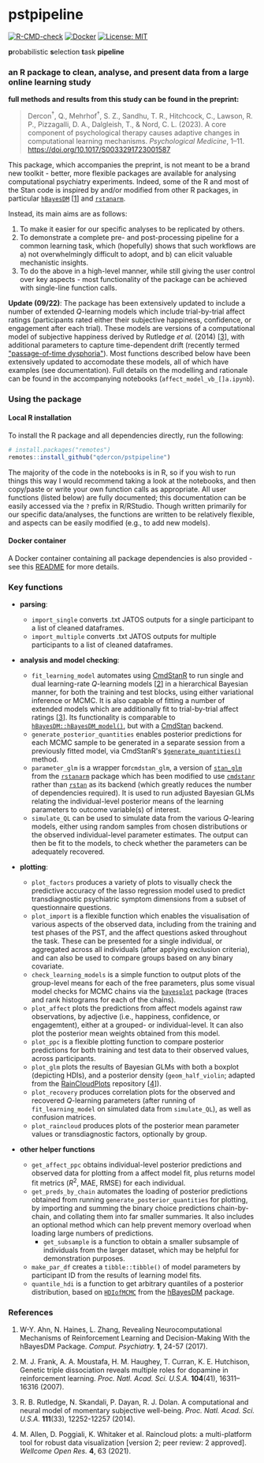 # pstpipeline

[![R-CMD-check](https://github.com/qdercon/pstpipeline/actions/workflows/main.yml/badge.svg)](https://github.com/qdercon/pstpipeline/actions/workflows/main.yml)
[![Docker](https://img.shields.io/badge/dockerhub-image-important.svg?logo=Docker)](https://hub.docker.com/repository/docker/qdercon/pstpipeline/general#)
[![License: MIT](https://img.shields.io/badge/License-MIT-yellow.svg)](https://github.com/qdercon/pstpipeline/blob/main/LICENSE)

**p**robabilistic **s**election **t**ask **pipeline**

### an R package to clean, analyse, and present data from a large online learning study

**full methods and results from this study can be found in the preprint:**

> Dercon<sup>†</sup>, Q., Mehrhof<sup>†</sup>, S. Z., Sandhu, T. R., Hitchcock, C., Lawson, R. P., Pizzagalli, D. A., Dalgleish, T., & Nord, C. L. (2023). A core component of psychological therapy causes adaptive changes in computational learning mechanisms. *Psychological Medicine*, 1–11. https://doi.org/10.1017/S0033291723001587

This package, which accompanies the preprint, is not meant to be a brand new toolkit - better, more flexible packages are available for analysing computational psychiatry experiments. Indeed, some of the R and most of the Stan code is inspired by and/or modified from other R packages, in particular [```hBayesDM```](https://github.com/CCS-Lab/hBayesDM) [[1](#References)] and [```rstanarm```](https://mc-stan.org/rstanarm/).

Instead, its main aims are as follows:

1.  To make it easier for our specific analyses to be replicated by others.
2.  To demonstrate a complete pre- and post-processing pipeline for a common learning task, which (hopefully) shows that such workflows are a) not overwhelmingly difficult to adopt, and b) can elicit valuable mechanistic insights.
3.  To do the above in a high-level manner, while still giving the user control over key aspects - most functionality of the package can be achieved with single-line function calls.

**Update (09/22)**: The package has been extensively updated to include a number of extended $Q$-learning models which include trial-by-trial affect ratings (participants rated either their subjective happiness, confidence, or engagement after each trial). These models are versions of a computational model of subjective happiness derived by Rutledge *et al.* (2014) [[3](#References)], with additional parameters to capture time-dependent drift (recently termed ["passage-of-time dysphoria"](https://psyarxiv.com/bwv58)). Most functions described below have been extensively updated to accomodate these models, all of which have examples (see documentation). Full details on the modelling and rationale can be found in the accompanying notebooks (```affect_model_vb_[]a.ipynb```).

### Using the package

#### Local R installation

To install the R package and all dependencies directly, run the following:

```R
# install.packages("remotes")
remotes::install_github("qdercon/pstpipeline")
```

The majority of the code in the notebooks is in R, so if you wish to run things this way I would recommend taking a look at the notebooks, and then copy/paste or write your own function calls as appropriate. All user functions (listed below) are fully documented; this documentation can be easily accessed via the ```?``` prefix in R/RStudio. Though written primarily for our specific data/analyses, the functions are written to be relatively flexible, and aspects can be easily modified (e.g., to add new models).

#### Docker container

A Docker container containing all package dependencies is also provided - see this [README](https://github.com/qdercon/pstpipeline/tree/main/docker#readme) for more details. 

### Key functions

- **parsing**:
    - ```import_single``` converts .txt JATOS outputs for a single participant to a list of cleaned dataframes.
    - ```import_multiple``` converts .txt JATOS outputs for multiple participants to a list of cleaned dataframes.


- **analysis and model checking**:
    - ```fit_learning_model``` automates using [CmdStanR](https://mc-stan.org/cmdstanr/) to run single and dual learning-rate $Q$-learning models [[2](#References)] in a hierarchical Bayesian manner, for both the training and test blocks, using either variational inference or MCMC. It is also capable of fitting a number of extended models which are additionally fit to trial-by-trial affect ratings [[3](#References)]. Its functionality is comparable to [```hBayesDM::hBayesDM_model()```](https://github.com/CCS-Lab/hBayesDM/blob/develop/R/R/hBayesDM_model.R), but with a [CmdStan](https://github.com/stan-dev/cmdstan) backend.
    - ```generate_posterior_quantities``` enables posterior predictions for each MCMC sample to be generated in a separate session from a previously fitted model, via CmdStanR's [```$generate_quantities()```](https://mc-stan.org/cmdstanr/reference/model-method-generate-quantities.html) method.
    - ```parameter_glm``` is a wrapper for```cmdstan_glm```, a version of [```stan_glm```](https://mc-stan.org/rstanarm/reference/stan_glm.html) from the [```rstanarm```](https://github.com/stan-dev/rstanarm) package which has been modified to use [```cmdstanr```](https://mc-stan.org/cmdstanr/) rather than [```rstan```](https://cran.r-project.org/web/packages/rstan/index.html) as its backend (which greatly reduces the number of dependencies required). It is used to run adjusted Bayesian GLMs relating the individual-level posterior means of the learning parameters to outcome variable(s) of interest.
    - ```simulate_QL``` can be used to simulate data from the various $Q$-learing models, either using random samples from chosen distributions or the observed individual-level parameter estimates. The output can then be fit to the models, to check whether the parameters can be adequately recovered.


- **plotting**:
    - ```plot_factors``` produces a variety of plots to visually check the predictive accuracy of the lasso regression model used to predict transdiagnostic psychiatric symptom dimensions from a subset of questionnaire questions.
    - ```plot_import``` is a flexible function which enables the visualisation of various aspects of the observed data, including from the training and test phases of the PST, and the affect questions asked throughout the task. These can be presented for a single individual, or aggregated across all individuals (after applying exclusion criteria), and can also be used to compare groups based on any binary covariate.
    - ```check_learning_models``` is a simple function to output plots of the group-level means for each of the free parameters, plus some visual model checks for MCMC chains via the [```bayesplot```](https://mc-stan.org/bayesplot/) package (traces and rank histograms for each of the chains).
    - ```plot_affect``` plots the predictions from affect models against raw observations, by adjective (i.e., happiness, confidence, or engagemtent), either at a grouped- or individual-level. It can also plot the posterior mean weights obtained from this model. 
    - ```plot_ppc``` is a flexible plotting function to compare posterior predictions for both training and test data to their observed values, across participants.
    - ```plot_glm``` plots the results of Bayesian GLMs with both a boxplot (depicting HDIs), and a posterior density (```geom_half_violin```; adapted from the [RainCloudPlots](https://github.com/RainCloudPlots/RainCloudPlots) repository [[4](#References)]).
    - ```plot_recovery``` produces correlation plots for the observed and recovered $Q$-learning parameters (after running of ```fit_learning_model``` on simulated data from ```simulate_QL```), as well as confusion matrices.
    - ```plot_raincloud``` produces plots of the posterior mean parameter values or transdiagnostic factors, optionally by group.


- **other helper functions**
    - ```get_affect_ppc``` obtains individual-level posterior predictions and observed data for plotting from a affect model fit, plus returns model fit metrics ($R^2$, MAE, RMSE) for each individual. 
    - ```get_preds_by_chain``` automates the loading of posterior predictions obtained from running ```generate_posterior_quantities``` for plotting, by importing and summing the binary choice predictions chain-by-chain, and collating them into far smaller summaries. It also includes an optional method which can help prevent memory overload when loading large numbers of predictions.
        - ```get_subsample``` is a function to obtain a smaller subsample of individuals from the larger dataset, which may be helpful for demonstration purposes.
    - ```make_par_df``` creates a ```tibble::tibble()``` of model parameters by participant ID from the results of learning model fits.
    - ```quantile_hdi``` is a function to get arbitrary quantiles of a posterior distribution, based on [```HDIofMCMC```](https://github.com/CCS-Lab/hBayesDM/blob/develop/R/R/HDIofMCMC.R) from the [hBayesDM](https://github.com/CCS-Lab/hBayesDM) package.

### References

1.   W-Y. Ahn, N. Haines, L. Zhang, Revealing Neurocomputational Mechanisms of Reinforcement Learning and Decision-Making With the hBayesDM Package. *Comput. Psychiatry.* **1**, 24-57 (2017).

2.   M. J. Frank, A. A. Moustafa, H. M. Haughey, T. Curran, K. E. Hutchison, Genetic triple dissociation reveals multiple roles for dopamine in reinforcement learning. *Proc. Natl. Acad. Sci. U.S.A.* **104**(41), 16311–16316 (2007).

3.   R. B. Rutledge, N. Skandali, P. Dayan, R. J. Dolan. A computational and neural model of momentary subjective well-being. *Proc. Natl. Acad. Sci. U.S.A.* **111**(33), 12252-12257 (2014).

4.   M. Allen, D. Poggiali, K. Whitaker et al. Raincloud plots: a multi-platform tool for robust data visualization [version 2; peer review: 2 approved]. *Wellcome Open Res.* **4**, 63 (2021).
